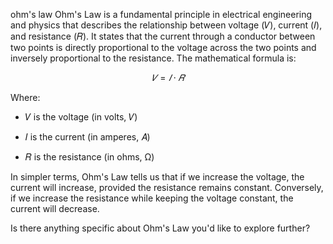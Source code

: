 ohm's law
Ohm's Law is a fundamental principle in electrical engineering and physics that describes the relationship between voltage (𝑉), current (𝐼), and resistance (𝑅). It states that the current through a conductor between two points is directly proportional to the voltage across the two points and inversely proportional to the resistance. The mathematical formula is:

$$𝑉=𝐼⋅𝑅$$

Where:

- 𝑉 is the voltage (in volts, 𝑉)

- 𝐼 is the current (in amperes, 𝐴)
- 𝑅 is the resistance (in ohms, Ω)

In simpler terms, Ohm's Law tells us that if we increase the voltage, the current will increase, provided the resistance remains constant. Conversely, if we increase the resistance while keeping the voltage constant, the current will decrease.

Is there anything specific about Ohm's Law you'd like to explore further?
